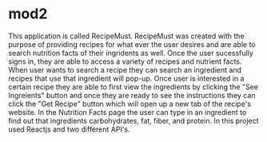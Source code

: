 # mod2
This application is called RecipeMust. 
RecipeMust was created with the purpose of providing recipes for what ever the user desires and are able to search nutrition facts of their ingridents as well.
Once the user sucessfully signs in, they are able to access a variety of recipes and nutrient facts. When user wants to search a recipe they can search an ingredient and recipes that use that ingredient will pop-up. Once user is interested in a certain recipe they are able to first view the ingredients by clicking the "See Ingreients" button and once they are ready to see the instructions they can click the "Get Recipe" button which will open up a new tab of the recipe's website. In the Nutrition Facts page the user can type in an ingredient to find out that ingredients carbohydrates, fat, fiber, and protein.
In this project used Reactjs and two different API's.
